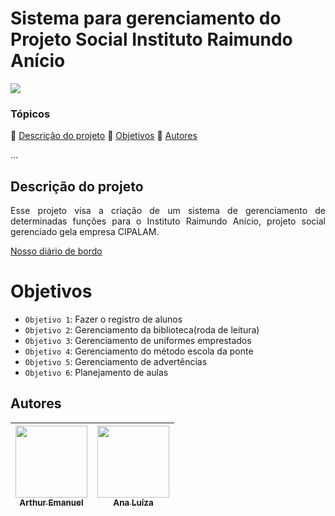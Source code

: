 <h1>Sistema para gerenciamento do Projeto Social Instituto Raimundo Anício</h1> 

<img loading="lazy" src="https://img.shields.io/badge/Status-Em_Desenvolvimento-gren--"/>

### Tópicos 

:small_blue_diamond: [Descrição do projeto](#descrição-do-projeto)
:small_blue_diamond: [Objetivos](#objetivos)
:small_blue_diamond: [Autores](#autores)

... 

## Descrição do projeto 

<p align="justify">
  Esse projeto visa a criação de um sistema de gerenciamento de determinadas funções para o Instituto Raimundo Anício, projeto social gerenciado gela empresa CIPALAM.
</p>


[Nosso diário de bordo](https://docs.google.com/document/d/1O_9YP4MXyyApjfNgafMVZj3pOgQmG42KksJX9XE6mps/edit?usp=sharing)

#  Objetivos

- `Objetivo 1`: Fazer o registro  de alunos
- `Objetivo 2`: Gerenciamento da biblioteca(roda de leitura)
- `Objetivo 3`: Gerenciamento de uniformes emprestados
- `Objetivo 4`: Gerenciamento do método escola da ponte
- `Objetivo 5`: Gerenciamento de advertências
- `Objetivo 6`: Planejamento de aulas

## Autores

| [<img loading="lazy" src="https://avatars.githubusercontent.com/u/161357772?v=4" width=115><br><sub>Arthur Emanuel</sub>](https://github.com/ArthurEmanuel148) | [<img loading="lazy" src="https://avatars.githubusercontent.com/u/141276601?v=4" width=115><br><sub>Ana Luíza</sub>](https://github.com/Lubina01) |
| :---: | :---: | 
